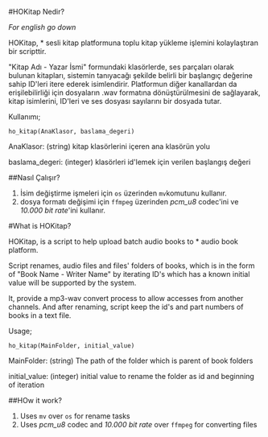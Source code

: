 #HOKitap Nedir?

*For english go down*

HOKitap, * sesli kitap platformuna toplu kitap yükleme işlemini kolaylaştıran bir scripttir.

"Kitap Adı - Yazar İsmi" formundaki klasörlerde, ses parçaları olarak bulunan kitapları, sistemin tanıyacağı şekilde belirli bir başlangıç değerine sahip ID'leri itere ederek isimlendirir. Platformun diğer kanallardan da erişilebilirliği için dosyaların .wav formatına dönüştürülmesini de sağlayarak, kitap isimlerini, ID'leri ve ses dosyası sayılarını bir dosyada tutar.

Kullanımı;

```
ho_kitap(AnaKlasor, baslama_degeri)
```

AnaKlasor: (string) kitap klasörlerini içeren ana klasörün yolu

baslama_degeri: (integer) klasörleri id'lemek için verilen başlangış değeri

##Nasıl Çalışır?

1. İsim değiştirme işmeleri için ```os``` üzerinden ```mv```komutunu kullanır.
1. dosya formatı değişimi için ```ffmpeg``` üzerinden *pcm_u8* codec'ini ve _10.000 bit rate_'ini kullanır.


#What is HOKitap?

HOKitap, is a script to help upload batch audio books to * audio book platform.

Script renames, audio files and files' folders of books, which is in the form of "Book Name - Writer Name" by iterating ID's which has a known initial value will be supported by the system.

It, provide a mp3-wav convert process to allow accesses from another channels. And after renaming, script keep the id's and part numbers of books in a text file.

Usage;

```
ho_kitap(MainFolder, initial_value)
```

MainFolder: (string) The path of the folder which is parent of book folders

initial_value: (integer) initial value to rename the folder as id and beginning of iteration

##HOw it work?

1. Uses ```mv``` over ```os``` for rename tasks
1. Uses *pcm_u8* codec and _10.000 bit rate_ over ```ffmpeg``` for converting files
